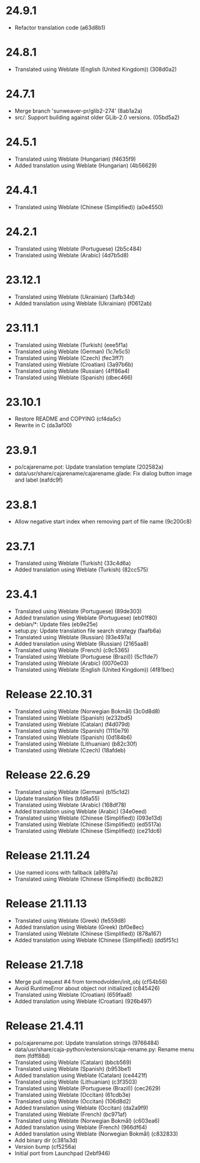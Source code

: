# 24.9.1

 - Refactor translation code (a63d8b1)

# 24.8.1

 - Translated using Weblate (English (United Kingdom)) (308d0a2)

# 24.7.1

 - Merge branch 'sunweaver-pr/glib2-274' (8ab1a2a)
 - src/: Support building against older GLib-2.0 versions. (05bd5a2)

# 24.5.1

 - Translated using Weblate (Hungarian) (f4635f9)
 - Added translation using Weblate (Hungarian) (4b56629)

# 24.4.1

 - Translated using Weblate (Chinese (Simplified)) (a0e4550)

# 24.2.1

 - Translated using Weblate (Portuguese) (2b5c484)
 - Translated using Weblate (Arabic) (4d7b5d8)

# 23.12.1

 - Translated using Weblate (Ukrainian) (3afb34d)
 - Added translation using Weblate (Ukrainian) (f0612ab)

# 23.11.1

 - Translated using Weblate (Turkish) (eee5f1a)
 - Translated using Weblate (German) (1c7e5c5)
 - Translated using Weblate (Czech) (fec3ff7)
 - Translated using Weblate (Croatian) (3a97b6b)
 - Translated using Weblate (Russian) (4ff86a4)
 - Translated using Weblate (Spanish) (dbec466)

# 23.10.1

 - Restore README and COPYING (cf4da5c)
 - Rewrite in C (da3af00)

# 23.9.1

 - po/cajarename.pot: Update translation template (202582a)
 - data/usr/share/cajarename/cajarename.glade: Fix dialog button image and label (eafdc9f)

# 23.8.1

 - Allow negative start index when removing part of file name (9c200c8)

# 23.7.1

 - Translated using Weblate (Turkish) (33c4d6a)
 - Added translation using Weblate (Turkish) (82cc575)

# 23.4.1

 - Translated using Weblate (Portuguese) (89de303)
 - Added translation using Weblate (Portuguese) (eb01f80)
 - debian/*: Update files (eb9e25e)
 - setup.py: Update translation file search strategy (faafb6a)
 - Translated using Weblate (Russian) (93e497a)
 - Added translation using Weblate (Russian) (2165aa8)
 - Translated using Weblate (French) (c9c5365)
 - Translated using Weblate (Portuguese (Brazil)) (5c11de7)
 - Translated using Weblate (Arabic) (0070e03)
 - Translated using Weblate (English (United Kingdom)) (4f81bec)

# Release 22.10.31

 - Translated using Weblate (Norwegian Bokmål) (3c0d8d8)
 - Translated using Weblate (Spanish) (e232bd5)
 - Translated using Weblate (Catalan) (f4d079d)
 - Translated using Weblate (Spanish) (1110e79)
 - Translated using Weblate (Spanish) (0d184b6)
 - Translated using Weblate (Lithuanian) (b82c30f)
 - Translated using Weblate (Czech) (18afdeb)

# Release 22.6.29

 - Translated using Weblate (German) (b15c1d2)
 - Update translation files (bfd6a55)
 - Translated using Weblate (Arabic) (168df78)
 - Added translation using Weblate (Arabic) (34e0eed)
 - Translated using Weblate (Chinese (Simplified)) (093e13d)
 - Translated using Weblate (Chinese (Simplified)) (ed5517a)
 - Translated using Weblate (Chinese (Simplified)) (ce21dc6)

# Release 21.11.24

 - Use named icons with fallback (a98fa7a)
 - Translated using Weblate (Chinese (Simplified)) (bc8b282)

# Release 21.11.13

 - Translated using Weblate (Greek) (fe559d8)
 - Added translation using Weblate (Greek) (bf0e8ec)
 - Translated using Weblate (Chinese (Simplified)) (878a167)
 - Added translation using Weblate (Chinese (Simplified)) (dd5f51c)

# Release 21.7.18

 - Merge pull request #4 from tormodvolden/init_obj (cf54b56)
 - Avoid RuntimeError about object not initialized (c845426)
 - Translated using Weblate (Croatian) (659faa8)
 - Added translation using Weblate (Croatian) (926b497)

# Release 21.4.11

 - po/cajarename.pot: Update translation strings (9766484)
 - data/usr/share/caja-python/extensions/caja-rename.py: Rename menu item (fdff88d)
 - Translated using Weblate (Catalan) (bbcb569)
 - Translated using Weblate (Spanish) (b953be1)
 - Added translation using Weblate (Catalan) (ce4421f)
 - Translated using Weblate (Lithuanian) (c3f3503)
 - Translated using Weblate (Portuguese (Brazil)) (cec2629)
 - Translated using Weblate (Occitan) (61cdb3e)
 - Translated using Weblate (Occitan) (106d8d2)
 - Added translation using Weblate (Occitan) (da2a9f9)
 - Translated using Weblate (French) (bc971af)
 - Translated using Weblate (Norwegian Bokmål) (c603ea6)
 - Added translation using Weblate (French) (966df64)
 - Added translation using Weblate (Norwegian Bokmål) (c832833)
 - Add binary dir (c381a3d)
 - Version bump (cf5256a)
 - Initial port from Launchpad (2ebf946)
